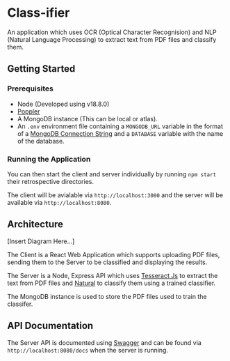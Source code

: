 # Class-ifier
An application which uses OCR (Optical Character Recognision) and NLP (Natural Language Processing) to extract text from PDF files and classify them.

## Getting Started

### Prerequisites

* Node (Developed using v18.8.0)
* [Poppler](https://www.npmjs.com/package/node-poppler)
* A MongoDB instance (This can be local or atlas). 
* An `.env` environment file containing a `MONGODB_URL` variable in the format of a [MongoDB Connection String](https://www.mongodb.com/docs/manual/reference/connection-string/) and a `DATABASE` variable with the name of the database.


### Running the Application

You can then start the client and server individually by running `npm start` their retrospective directories.

The client will be avialable via `http://localhost:3000` and the server will be available via `http://localhost:8080`.

## Architecture

[Insert Diagram Here...]

The Client is a React Web Application which supports uploading PDF files, sending them to the Server to be classified and displaying the results.

The Server is a Node, Express API which uses [Tesseract Js](https://tesseract.projectnaptha.com/) to extract the text from PDF files and [Natural](https://naturalnode.github.io/natural/) to classify them using a trained classifier.

The MongoDB instance is used to store the PDF files used to train the classifer.

## API Documentation

The Server API is documented using [Swagger](https://swagger.io/) and can be found via `http://localhost:8080/docs` when the server is running.

